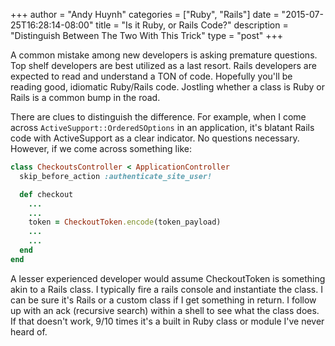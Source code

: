 +++
author = "Andy Huynh"
categories = ["Ruby", "Rails"]
date = "2015-07-25T16:28:14-08:00"
title = "Is it Ruby, or Rails Code?"
description = "Distinguish Between The Two With This Trick"
type = "post"
+++

A common mistake among new developers is asking premature questions. Top shelf developers are best utilized as a last resort. Rails developers are expected to read and understand a TON of code. Hopefully you'll be reading good, idiomatic Ruby/Rails code. Jostling whether a class is Ruby or Rails is a common bump in the road.

There are clues to distinguish the difference. For example, when I come across `ActiveSupport::OrderedSOptions` in an application, it's blatant Rails code with ActiveSupport as a clear indicator. No questions necessary. However, if we come across something like:

```ruby
class CheckoutsController < ApplicationController
  skip_before_action :authenticate_site_user!

  def checkout
    ...
    ...
    token = CheckoutToken.encode(token_payload)
    ...
    ...
  end
end
```

A lesser experienced developer would assume CheckoutToken is something akin to a Rails class. I typically fire a rails console and instantiate the class. I can be sure it's Rails or a custom class if I get something in return. I follow up with an ack (recursive search) within a shell to see what the class does. If that doesn't work, 9/10 times it's a built in Ruby class or module I've never heard of.
